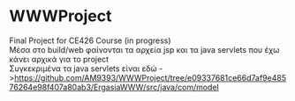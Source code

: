 # WWWProject
Final Project for CE426 Course (in progress)
<br>
Μέσα στο build/web φαίνονται τα αρχεία jsp και τα java servlets που έχω κάνει αρχικά για το project
<br>
Συγκεκριμένα τα java servlets 
είναι εδώ  ->https://github.com/AM9393/WWWProject/tree/e09337681ce66d7af9e48576264e98f407a80ab3/ErgasiaWWW/src/java/com/model
